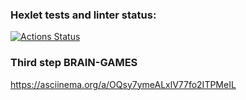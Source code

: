 ### Hexlet tests and linter status:
[![Actions Status](https://github.com/fra1m/backend-project-44/workflows/hexlet-check/badge.svg)](https://github.com/fra1m/backend-project-44/actions)

### Third step BRAIN-GAMES
https://asciinema.org/a/OQsy7ymeALxlV77fo2ITPMeIL

